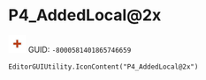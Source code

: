 # P4_AddedLocal@2x
![](/img/P4_AddedLocal@2x.png)
GUID: `-8000581401865746659`
```
EditorGUIUtility.IconContent("P4_AddedLocal@2x")
```
